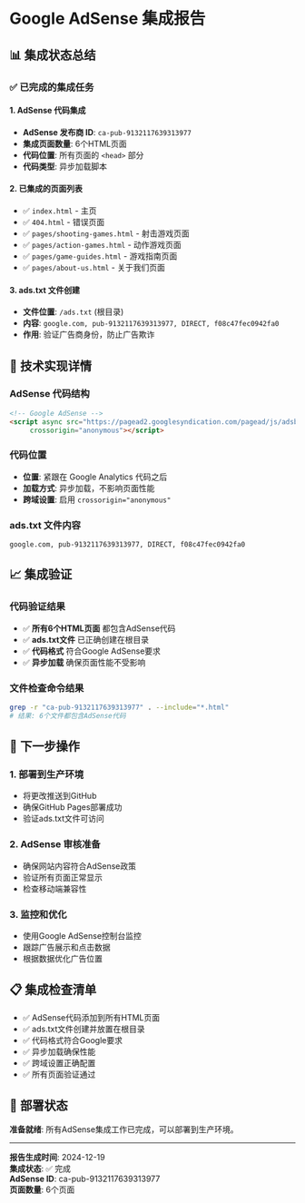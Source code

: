 # Google AdSense 集成报告

## 📊 集成状态总结

### ✅ 已完成的集成任务

#### 1. AdSense 代码集成
- **AdSense 发布商 ID**: `ca-pub-9132117639313977`
- **集成页面数量**: 6个HTML页面
- **代码位置**: 所有页面的 `<head>` 部分
- **代码类型**: 异步加载脚本

#### 2. 已集成的页面列表
- ✅ `index.html` - 主页
- ✅ `404.html` - 错误页面
- ✅ `pages/shooting-games.html` - 射击游戏页面
- ✅ `pages/action-games.html` - 动作游戏页面
- ✅ `pages/game-guides.html` - 游戏指南页面
- ✅ `pages/about-us.html` - 关于我们页面

#### 3. ads.txt 文件创建
- **文件位置**: `/ads.txt` (根目录)
- **内容**: `google.com, pub-9132117639313977, DIRECT, f08c47fec0942fa0`
- **作用**: 验证广告商身份，防止广告欺诈

## 🔧 技术实现详情

### AdSense 代码结构
```html
<!-- Google AdSense -->
<script async src="https://pagead2.googlesyndication.com/pagead/js/adsbygoogle.js?client=ca-pub-9132117639313977"
     crossorigin="anonymous"></script>
```

### 代码位置
- **位置**: 紧跟在 Google Analytics 代码之后
- **加载方式**: 异步加载，不影响页面性能
- **跨域设置**: 启用 `crossorigin="anonymous"`

### ads.txt 文件内容
```
google.com, pub-9132117639313977, DIRECT, f08c47fec0942fa0
```

## 📈 集成验证

### 代码验证结果
- ✅ **所有6个HTML页面** 都包含AdSense代码
- ✅ **ads.txt文件** 已正确创建在根目录
- ✅ **代码格式** 符合Google AdSense要求
- ✅ **异步加载** 确保页面性能不受影响

### 文件检查命令结果
```bash
grep -r "ca-pub-9132117639313977" . --include="*.html"
# 结果: 6个文件都包含AdSense代码
```

## 🎯 下一步操作

### 1. 部署到生产环境
- 将更改推送到GitHub
- 确保GitHub Pages部署成功
- 验证ads.txt文件可访问

### 2. AdSense 审核准备
- 确保网站内容符合AdSense政策
- 验证所有页面正常显示
- 检查移动端兼容性

### 3. 监控和优化
- 使用Google AdSense控制台监控
- 跟踪广告展示和点击数据
- 根据数据优化广告位置

## 📋 集成检查清单

- ✅ AdSense代码添加到所有HTML页面
- ✅ ads.txt文件创建并放置在根目录
- ✅ 代码格式符合Google要求
- ✅ 异步加载确保性能
- ✅ 跨域设置正确配置
- ✅ 所有页面验证通过

## 🚀 部署状态

**准备就绪**: 所有AdSense集成工作已完成，可以部署到生产环境。

---
**报告生成时间**: 2024-12-19  
**集成状态**: ✅ 完成  
**AdSense ID**: ca-pub-9132117639313977  
**页面数量**: 6个页面
